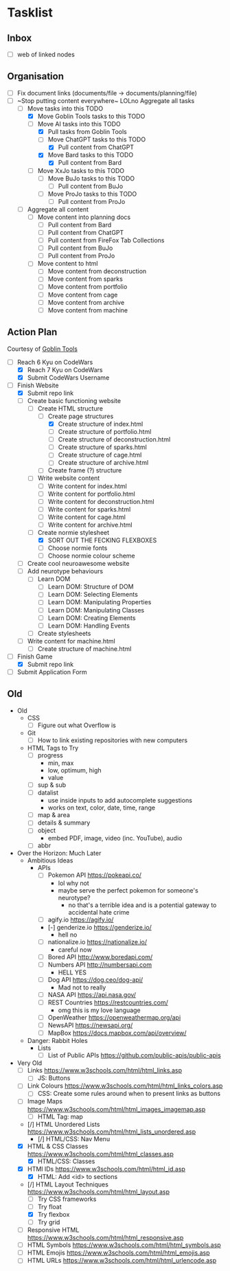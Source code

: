 # Tasklist

## Inbox

* [ ] web of linked nodes

## Organisation

* [ ] Fix document links
  (documents/file -> documents/planning/file)
* [ ] ~Stop putting content everywhere~ LOLno Aggregate all tasks
  * [ ] Move tasks into this TODO
    * [X] Move Goblin Tools tasks to this TODO
    * [ ] Move AI tasks into this TODO
      * [X] Pull tasks from Goblin Tools
      * [ ] Move ChatGPT tasks to this TODO
        * [X] Pull content from ChatGPT
      * [X] Move Bard tasks to this TODO
        * [X] Pull content from Bard
    * [ ] Move XxJo tasks to this TODO
      * [ ] Move BuJo tasks to this TODO
        * [ ] Pull content from BuJo
      * [ ] Move ProJo tasks to this TODO
        * [ ] Pull content from ProJo
  * [ ] Aggregate all content
    * [ ] Move content into planning docs
      * [ ] Pull content from Bard
      * [ ] Pull content from ChatGPT
      * [ ] Pull content from FireFox Tab Collections
      * [ ] Pull content from BuJo
      * [ ] Pull content from ProJo
    * [ ] Move content to html
      * [ ] Move content from deconstruction
      * [ ] Move content from sparks
      * [ ] Move content from portfolio
      * [ ] Move content from cage
      * [ ] Move content from archive
      * [ ] Move content from machine

## Action Plan

Courtesy of [Goblin Tools](https://goblin.tools/)

* [ ] Reach 6 Kyu on CodeWars
  * [X] Reach 7 Kyu on CodeWars
  * [X] Submit CodeWars Username
* [ ] Finish Website
  * [X] Submit repo link
  * [ ] Create basic functioning website
    * [ ] Create HTML structure
      * [ ] Create page structures
        * [X] Create structure of index.html
        * [ ] Create structure of portfolio.html
        * [ ] Create structure of deconstruction.html
        * [ ] Create structure of sparks.html
        * [ ] Create structure of cage.html
        * [ ] Create structure of archive.html
      * [ ] Create frame (?) structure
    * [ ] Write website content
      * [ ] Write content for index.html
      * [ ] Write content for portfolio.html
      * [ ] Write content for deconstruction.html
      * [ ] Write content for sparks.html
      * [ ] Write content for cage.html
      * [ ] Write content for archive.html
    * [ ] Create normie stylesheet
      * [X] SORT OUT THE FECKING FLEXBOXES
      * [ ] Choose normie fonts
      * [ ] Choose normie colour scheme
  * [ ] Create cool neuroawesome website
  * [ ] Add neurotype behaviours
    * [ ] Learn DOM
      * [ ] Learn DOM: Structure of DOM
      * [ ] Learn DOM: Selecting Elements
      * [ ] Learn DOM: Manipulating Properties
      * [ ] Learn DOM: Manipulating Classes
      * [ ] Learn DOM: Creating Elements
      * [ ] Learn DOM: Handling Events
    * [ ] Create stylesheets
  * [ ] Write content for machine.html
    * [ ] Create structure of machine.html
* [ ] Finish Game
  * [X] Submit repo link
* [ ] Submit Application Form

## Old

* Old
  * CSS
    * [ ] Figure out what Overflow is
  * Git
    * [ ] How to link existing repositories with new computers
  * HTML Tags to Try
    * [ ] progress
      * min, max
      * low, optimum, high
      * value
    * [ ] sup & sub
    * [ ] datalist
      * use inside inputs to add autocomplete suggestions
      * works on text, color, date, time, range
    * [ ] map & area
    * [ ] details & summary
    * [ ] object
      * embed PDF, image, video (inc. YouTube), audio
    * [ ] abbr
* Over the Horizon: Much Later
  * Ambitious Ideas
    * APIs
      * [ ] Pokemon API <https://pokeapi.co/>
        * lol why not
        * maybe serve the perfect pokemon for someone's neurotype?
          * no that's a terrible idea and is a potential gateway to accidental hate crime
      * [ ] agify.io <https://agify.io/>
      * [-] genderize.io <https://genderize.io/>
        * hell no
      * [ ] nationalize.io <https://nationalize.io/>
        * careful now
      * [ ] Bored API <http://www.boredapi.com/>
      * [ ] Numbers API <http://numbersapi.com>
        * HELL YES
      * [ ] Dog API <https://dog.ceo/dog-api/>
        * Mad not to really
      * [ ] NASA API <https://api.nasa.gov/>
      * [ ] REST Countries <https://restcountries.com/>
        * omg this is my love language
      * [ ] OpenWeather <https://openweathermap.org/api>
      * [ ] NewsAPI <https://newsapi.org/>
      * [ ] MapBox <https://docs.mapbox.com/api/overview/>
  * Danger: Rabbit Holes
    * Lists
      * [ ] List of Public APIs <https://github.com/public-apis/public-apis>
* Very Old
  * [ ] Links <https://www.w3schools.com/html/html_links.asp>
    * [ ] JS: Buttons
  * [ ] Link Colours <https://www.w3schools.com/html/html_links_colors.asp>
    * [ ] CSS: Create some rules around when to present links as buttons
  * [ ] Image Maps <https://www.w3schools.com/html/html_images_imagemap.asp>
    * [ ] HTML Tag: map
  * [/] HTML Unordered Lists <https://www.w3schools.com/html/html_lists_unordered.asp>
    * [/] HTML/CSS: Nav Menu
  * [X] HTML & CSS Classes <https://www.w3schools.com/html/html_classes.asp>
    * [X] HTML/CSS: Classes
  * [X] HTMl IDs <https://www.w3schools.com/html/html_id.asp>
    * [X] HTML: Add \<id> to sections
  * [/] HTML Layout Techniques <https://www.w3schools.com/html/html_layout.asp>
    * [ ] Try CSS frameworks
    * [ ] Try float
    * [X] Try flexbox
    * [ ] Try grid
  * [ ] Responsive HTML <https://www.w3schools.com/html/html_responsive.asp>
  * [ ] HTML Symbols <https://www.w3schools.com/html/html_symbols.asp>
  * [ ] HTML Emojis <https://www.w3schools.com/html/html_emojis.asp>
  * [ ] HTML URLs <https://www.w3schools.com/html/html_urlencode.asp>
